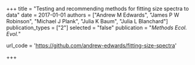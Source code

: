 +++
title = "Testing and recommending methods for fitting size spectra to data"
date = 2017-01-01
authors = ["Andrew M Edwards", "James P W Robinson", "Michael J Plank", "Julia K Baum", "Julia L Blanchard"]
publication_types = ["2"]
selected = "false"
publication = "*Methods Ecol. Evol.*"

url_code = 'https://github.com/andrew-edwards/fitting-size-spectra'

+++

